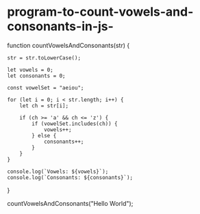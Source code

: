 # program-to-count-vowels-and-consonants-in-js-
function countVowelsAndConsonants(str) {
    
    str = str.toLowerCase();

    let vowels = 0;
    let consonants = 0;

    const vowelSet = "aeiou";

    for (let i = 0; i < str.length; i++) {
        let ch = str[i];
        
        if (ch >= 'a' && ch <= 'z') {
            if (vowelSet.includes(ch)) {
                vowels++;
            } else {
                consonants++;
            }
        }
    }

    console.log(`Vowels: ${vowels}`);
    console.log(`Consonants: ${consonants}`);
}


countVowelsAndConsonants("Hello World");
